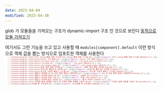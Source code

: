 ```yaml
---
date: 2023-04-04
modified: 2023-04-30
---
```


glob 가 모듈들을 가져오는 구조가 dynamic-import 구조 인 것으로 보인다
[동적으로 모듈 가져오기](https://ko.javascript.info/modules-dynamic-imports)

여기서도 그런 기능을 쓰고 있고 사용할 때
`modules[component].default` 이런 방식으로 객체 값을 뽑는 방식으로 임포트한 객체를 사용한다
![](file/vite-plugin-pages-2.png)
